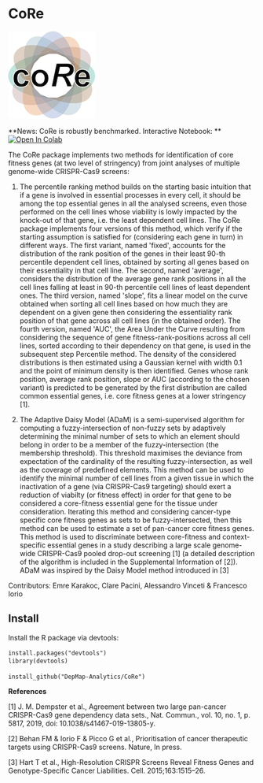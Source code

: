 # CoRe
![alt text](https://github.com/DepMap-Analytics/CoRe/blob/master/web/coRe_logo.jpg)

**News: CoRe is robustly benchmarked. Interactive Notebook: ** [![Open In Colab](https://colab.research.google.com/assets/colab-badge.svg)](https://colab.research.google.com/github/AleVin1995/CoRe/blob/master/notebooks/CoRe_Benchmarking.ipynb)

The CoRe package implements two methods for identification of core fitness genes (at two level of stringency) from joint analyses of multiple genome-wide CRISPR-Cas9 screens: 

1) The percentile ranking method builds on the starting basic intuition that if a gene is involved in essential processes in every cell, it should be among the top essential genes in all the analysed screens, even those performed on the cell lines whose viability is lowly impacted by the knock-out of that gene, i.e. the least dependent cell lines. The CoRe package implements four versions of this method, which verify if the starting assumption is satisfied for (considering each gene in turn) in different ways. The first variant, named 'fixed', accounts for the distribution of the rank position of the genes in their least 90-th percentile dependent cell lines, obtained by sorting all genes based on their essentiality in that cell line. The second, named 'average', considers the distribution of the average gene rank positions in all the cell lines falling at least in 90-th percentile cell lines of least dependent ones.
The third version, named 'slope', fits a linear model on the curve obtained when sorting all cell lines based on how much they are dependent on a given gene then considering the essentiality rank position of that gene across all cell lines (in the obtained order). The fourth version, named 'AUC', the Area Under the Curve resulting from considering the sequence of gene fitness-rank-positions across all cell lines, sorted according to their dependency on that gene, is used in the subsequent step Percentile method.
The density of the considered distributions is then estimated using a Gaussian kernel with width 0.1 and
the point of minimum density is then identified. Genes whose rank position, average rank position, slope or AUC (according to the chosen variant) is predicted to be generated by the first distribution are called common essential genes, i.e. core fitness genes at a lower stringency [1]. 

2) The Adaptive Daisy Model (ADaM) is a semi-supervised algorithm for computing a fuzzy-intersection of non-fuzzy sets by adaptively determining the minimal number of sets to which an element should belong in order to be a member of the fuzzy-intersection (the membership threshold). This threshold maximises the deviance from expectation of the cardinality of the resulting fuzzy-intersection, as well as the coverage of predefined elements.
This method can be used to identify the minimal number of cell lines from a given tissue in which the inactivation of a gene (via CRISPR-Cas9 targeting) should exert a reduction of viabilty (or fitness effect) in order for that gene to be considered a core-fitness essential gene for the tissue under consideration. Iterating this method and considering cancer-type specific core fitness genes as sets to be fuzzy-intersected, then this method can be used to estimate a set of pan-cancer core fitness genes.
This method is used to discriminate between core-fitness and context-specific essential genes in a study describing a large scale genome-wide CRISPR-Cas9 pooled drop-out screening [1] (a detailed description of the algorithm is included in the Supplemental Information of [2]). ADaM was inspired by the Daisy Model method introduced in [3]

Contributors: Emre Karakoc, Clare Pacini, Alessandro Vinceti & Francesco Iorio

Install
--

Install the R package via devtools:

```
install.packages("devtools")
library(devtools)

install_github("DepMap-Analytics/CoRe")
```

**References**

[1] J. M. Dempster et al., Agreement between two large pan-cancer CRISPR-Cas9 gene dependency data sets., Nat. Commun., vol. 10, no. 1, p. 5817, 2019, doi: 10.1038/s41467-019-13805-y.

[2] Behan FM & Iorio F & Picco G et al., Prioritisation of cancer therapeutic targets using CRISPR-Cas9 screens. Nature, In press.

[3] Hart T et al., High-Resolution CRISPR Screens Reveal Fitness Genes and Genotype-Specific Cancer Liabilities. Cell. 2015;163:1515–26.
